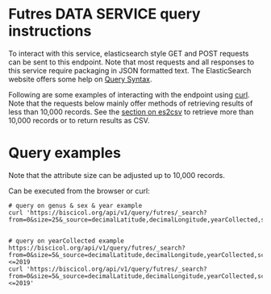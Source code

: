 # Futres DATA SERVICE query instructions


To interact with this service, elasticsearch style GET and POST requests can be sent to this endpoint. 
Note that most requests and all responses to this service require packaging in JSON formatted text.  The ElasticSearch website offers some help on [Query Syntax](https://www.elastic.co/guide/en/elasticsearch/reference/current/query-dsl-query-string-query.html).

Following are some examples of interacting with the endpoint using [curl](https://curl.haxx.se/).   Note that the requests below mainly offer methods of retrieving results of less than 10,000 records.   See the [section on es2csv](https://github.com/biocodellc/ppo-data-server#fetch-a-large-number-of-records-using-es2csv) to retrieve more than 10,000 records or to return results as CSV.

# Query examples
Note that the attribute size can be adjusted up to 10,000 records.

Can be executed from the browser or curl:
```
# query on genus & sex & year example
curl 'https://biscicol.org/api/v1/query/futres/_search?from=0&size=25&_source=decimalLatitude,decimalLongitude,yearCollected,scientificName,sex,measurementType,country,measurementUnit,measurementValue&q=++yearCollected:%3E=1868+AND++yearCollected:%3C=2020++AND++scientificName:Puma+concolor+AND++sex:male&pretty'


# query on yearCollected example
https://biscicol.org/api/v1/query/futres/_search?from=0&size=5&_source=decimalLatitude,decimalLongitude,yearCollected,scientificName&q=++yearCollected:>=1868+AND++yearCollected:<=2019
curl 'https://biscicol.org/api/v1/query/futres/_search?from=0&size=5&_source=decimalLatitude,decimalLongitude,yearCollected,scientificName&q=++yearCollected:>=1868+AND++yearCollected:<=2019'
```

